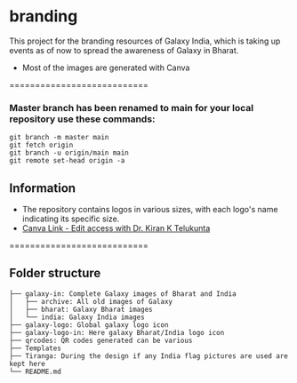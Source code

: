 # branding
This project for the branding resources of Galaxy India, which is taking up events as of now to spread the awareness of Galaxy in Bharat.

- Most of the images are generated with Canva

===========================
### Master branch has been renamed to main for your local repository use these commands:

```
git branch -m master main
git fetch origin
git branch -u origin/main main
git remote set-head origin -a
```
## Information 

- The repository contains logos in various sizes, with each logo's name indicating its specific size.
- [Canva Link - Edit access with Dr. Kiran K Telukunta](https://www.canva.com/design/DAGISzlubXw/tf8Cxmjt048AW0zUgzDGyQ/edit?utm_content=DAGISzlubXw&utm_campaign=designshare&utm_medium=link2&utm_source=sharebutton)


===========================

## Folder structure

```
├── galaxy-in: Complete Galaxy images of Bharat and India
│   ├── archive: All old images of Galaxy
│   ├── bharat: Galaxy Bharat images
│   └── india: Galaxy India images
├── galaxy-logo: Global galaxy logo icon
├── galaxy-logo-in: Here galaxy Bharat/India logo icon
├── qrcodes: QR codes generated can be various
├── Templates
├── Tiranga: During the design if any India flag pictures are used are kept here
└── README.md
```

